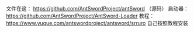 文件在这： https://github.com/AntSwordProject/antSword （源码）
启动器：   https://github.com/AntSwordProject/AntSword-Loader
教程：     https://www.yuque.com/antswordproject/antsword/srruro
自己按照教程安装